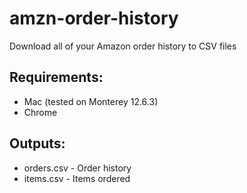 # amzn-order-history
Download all of your Amazon order history to CSV files

## Requirements:
- Mac (tested on Monterey 12.6.3)
- Chrome

## Outputs:
- orders.csv - Order history
- items.csv  - Items ordered
